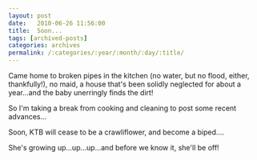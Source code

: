 ```yaml
---
layout: post
date:	2010-06-26 11:56:00
title:  Soon...
tags: [archived-posts]
categories: archives
permalink: /:categories/:year/:month/:day/:title/
---
```

Came home to broken pipes in the kitchen (no water, but no flood, either, thankfully!), no maid, a house that's been solidly neglected for about a year...and the baby unerringly finds the dirt!

So I'm taking a break from cooking and cleaning to post some recent advances...

Soon, KTB will cease to be a crawliflower, and become a biped....


<lj-embed id="349"/>

She's growing up...up...up...and before we know it, she'll be off!
